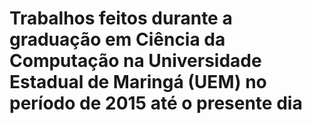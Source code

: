 # Trabalhos feitos durante a graduação em Ciência da Computação na Universidade Estadual de Maringá (UEM) no período de 2015 até o presente dia